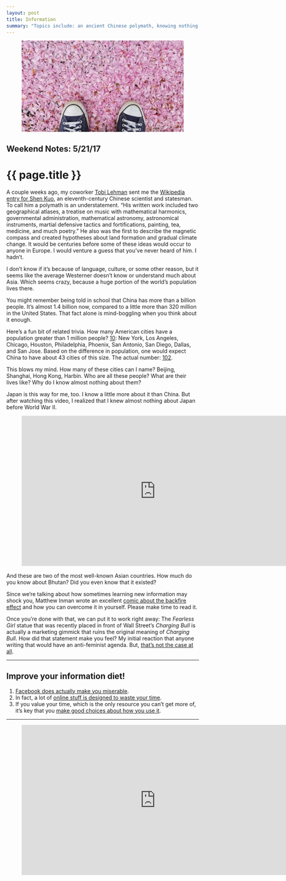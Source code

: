```yaml
---
layout: post
title: Information
summary: "Topics include: an ancient Chinese polymath, knowing nothing about Asia, the backfire effect, your information diet, and LCD Soundsystem."
---
```


<figure class="wide">
  <img src="/img/medium/1*c6hmlKUNrnFuRq2Vk3HdzA.jpeg">
</figure>

<h2 class="kicker">Weekend Notes: 5/21/17</h2>

# {{ page.title }}

A couple weeks ago, my coworker [Tobi Lehman](https://medium.com/u/b57bd4ed7c91) sent me the [Wikipedia entry for Shen Kuo](https://en.wikipedia.org/wiki/Shen_Kuo), an eleventh-century Chinese scientist and statesman. To call him a polymath is an understatement. “His written work included two geographical atlases, a treatise on music with mathematical harmonics, governmental administration, mathematical astronomy, astronomical instruments, martial defensive tactics and fortifications, painting, tea, medicine, and much poetry.” He also was the first to describe the magnetic compass and created hypotheses about land formation and gradual climate change. It would be centuries before some of these ideas would occur to anyone in Europe. I would venture a guess that you’ve never heard of him. I hadn’t.

I don’t know if it’s because of language, culture, or some other reason, but it seems like the average Westerner doesn’t know or understand much about Asia. Which seems crazy, because a huge portion of the world’s population lives there.

You might remember being told in school that China has more than a billion people. It’s almost 1.4 billion now, compared to a little more than 320 million in the United States. That fact alone is mind-boggling when you think about it enough.

Here’s a fun bit of related trivia. How many American cities have a population greater than 1 million people? [10](https://www.census.gov/newsroom/press-releases/2015/cb15-89.html): New York, Los Angeles, Chicago, Houston, Philadelphia, Phoenix, San Antonio, San Diego, Dallas, and San Jose. Based on the difference in population, one would expect China to have about 43 cities of this size. The actual number: [102](https://www.theguardian.com/cities/2017/mar/20/china-100-cities-populations-bigger-liverpool).

This blows my mind. How many of these cities can I name? Beijing, Shanghai, Hong Kong, Harbin. Who are all these people? What are their lives like? Why do I know almost nothing about them?

Japan is this way for me, too. I know a little more about it than China. But after watching this video, I realized that I knew almost nothing about Japan before World War II.

<figure>
  <iframe src="https://www.youtube.com/embed/Mh5LY4Mz15o?rel=0" scrolling="no" frameborder="0" width="700" height="393"></iframe>
</figure>

And these are two of the most well-known Asian countries. How much do you know about Bhutan? Did you even know that it existed?

Since we’re talking about how sometimes learning new information may shock you, Matthew Inman wrote an excellent [comic about the backfire effect](http://theoatmeal.com/comics/believe) and how you can overcome it in yourself. Please make time to read it.

Once you’re done with that, we can put it to work right away: The *Fearless Girl* statue that was recently placed in front of Wall Street’s *Charging Bull* is actually a marketing gimmick that ruins the original meaning of *Charging Bull*. How did that statement make you feel? My initial reaction that anyone writing that would have an anti-feminist agenda. But, [that’s not the case at all](https://gregfallis.com/2017/04/14/seriously-the-guy-has-a-point/).

<hr />

## Improve your information diet!

<ol>
  <li><a href="https://www.nytimes.com/2017/05/06/opinion/sunday/dont-let-facebook-make-you-miserable.html">Facebook does actually make you miserable</a>.</li>
  <li>In fact, a lot of <a href="https://www.samharris.org/podcast/item/what-is-technology-doing-to-us">online stuff is designed to waste your time</a>.</li>
  <li>If you value your time, which is the only resource you can’t get more of, it’s key that you <a href="https://soundcloud.com/panoply/cal-newport-on-doing-deep-work-and-escaping-social-media">make good choices about how you use it</a>.</li>
</ol>

<hr />

<figure>
  <iframe src="https://www.youtube.com/embed/zWKIWNJnlzI?rel=0" scrolling="no" frameborder="0" width="700" height="393"></iframe>
</figure>
